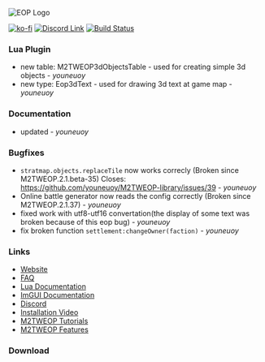 ![EOP Logo](https://i.imgur.com/jqzoYoQ.png)

 [![ko-fi](https://ko-fi.com/img/githubbutton_sm.svg)](https://ko-fi.com/D1D4DZTHG)
 [![Discord Link](https://img.shields.io/discord/713369537948549191?color=red&label=Discord&style=for-the-badge)](https://discord.gg/Epqjm8u2WK)
 [![Build Status](https://img.shields.io/github/v/release/youneuoy/M2TWEOP-library?label=Download&style=for-the-badge)](#download)

<!-- ## **Release Notes** -->

<!-- ### **Launcher** -->

<!-- ### **Library** -->

### **Lua Plugin**
- new table: M2TWEOP3dObjectsTable - used for creating simple 3d objects - *youneuoy*
- new type: Eop3dText - used for drawing 3d text at game map - *youneuoy*

<!-- ### **ImGUI** -->

### **Documentation**
- updated - *youneuoy*

### **Bugfixes**
- `stratmap.objects.replaceTile` now works correcly (Broken since M2TWEOP.2.1.beta-35) Closes: https://github.com/youneuoy/M2TWEOP-library/issues/39 - *youneuoy*
- Online battle generator now reads the config correctly (Broken since M2TWEOP.2.1.37) - *youneuoy*
- fixed work with utf8-utf16 convertation(the display of some text was broken because of this eop bug) - *youneuoy*
- fix broken function `settlement:changeOwner(faction)` - *youneuoy*


### **Links**
* [Website](https://youneuoy.github.io/M2TWEOP-library/)
* [FAQ](https://youneuoy.github.io/M2TWEOP-library/faq.html)
* [Lua Documentation](https://youneuoy.github.io/M2TWEOP-library/_static/LuaLib/index.html)
* [ImGUI Documentation](https://youneuoy.github.io/M2TWEOP-library/_static/LuaLib/extra/readme_imgui.md.html)
* [Discord](https://discord.gg/Epqjm8u2WK)
* [Installation Video](https://youtu.be/caOiB0NaGGI?t=67)
* [M2TWEOP Tutorials](https://www.youtube.com/playlist?list=PLi6V3nVH22N7ZfjfOuivGKHnNRAlBaTQd)
* [M2TWEOP Features](https://www.youtube.com/playlist?list=PLi6V3nVH22N6R7IGupVDwfyiPm6-d6rlU)

### **Download**
<a id="download"></a>

